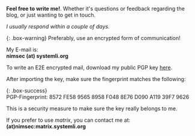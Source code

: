 **Feel free to write me!**. Whether it's questions or feedback regarding the blog, or just wanting to get in touch.

*I usually respond within a couple of days.*

{: .box-warning}
Preferably, use an encrypted form of communication!

My E-mail is:  
**nimsec (at) systemli.org**

To write an E2E encrypted mail, download my public PGP key [here](/nimrodSec/assets/nimsec-pub.asc).  

After importing the key, make sure the fingerprint matches the following:  

{: .box-success}  
PGP-Fingerprint: 8572 FE58 9565 8958 F048 8E76 D090 A119 39F7 9626

This is a security measure to make sure the key really belongs to me.

If you prefer to use *matrix*, you can contact me at: 
**(at)nimsec:matrix.systemli.org**
